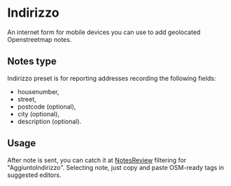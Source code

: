 # Indirizzo

An internet form for mobile devices you can use to add geolocated Openstreetmap notes.

## Notes type

Indirizzo preset is for reporting addresses recording the following fields: 

* housenumber,
* street,
* postcode (optional),
* city (optional),
* description (optional).

## Usage

After note is sent, you can catch it at [NotesReview](https://ent8r.github.io/NotesReview/) filtering for "AggiuntoIndirizzo". Selecting note, just copy and paste OSM-ready tags in suggested editors.
